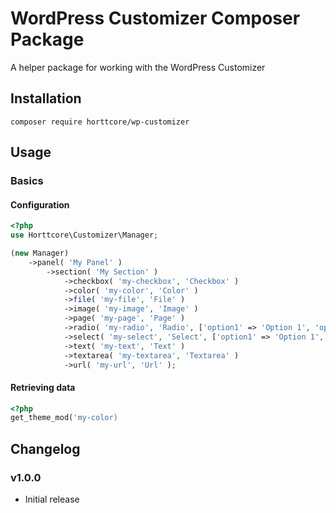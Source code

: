 # WordPress Customizer Composer Package

A helper package for working with the WordPress Customizer

## Installation

`composer require horttcore/wp-customizer`

## Usage

### Basics

#### Configuration
```php
<?php
use Horttcore\Customizer\Manager;

(new Manager)
    ->panel( 'My Panel' )
        ->section( 'My Section' )
            ->checkbox( 'my-checkbox', 'Checkbox' )
            ->color( 'my-color', 'Color' )
            ->file( 'my-file', 'File' )
            ->image( 'my-image', 'Image' )
            ->page( 'my-page', 'Page' )
            ->radio( 'my-radio', 'Radio', ['option1' => 'Option 1', 'option2' => 'Option 2'] );
            ->select( 'my-select', 'Select', ['option1' => 'Option 1', 'option2' => 'Option 2'] );
            ->text( 'my-text', 'Text' )
            ->textarea( 'my-textarea', 'Textarea' )
            ->url( 'my-url', 'Url' );
```

#### Retrieving data
```php
<?php
get_theme_mod('my-color)
```

## Changelog

### v1.0.0

* Initial release